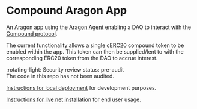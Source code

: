 # Compound Aragon App

An Aragon app using the [Aragon Agent](https://github.com/aragon/aragon-apps/tree/master/apps/agent) enabling a DAO to 
interact with the [Compound protocol](https://compound.finance/). 

The current functionality allows a single cERC20 compound token to be enabled within the app. This token can then be supplied/lent 
to with the corresponding ERC20 token from the DAO to accrue interest.

:rotating-light: Security review status: pre-audit  
The code in this repo has not been audited.

[Instructions for local deployment](https://github.com/empowerthedao/compound-aragon-app/tree/master/compound-aragon-app)
for development purposes.

[Instructions for live net installation](https://github.com/empowerthedao/compound-aragon-app/blob/master/compound-aragon-app/fresh-install.md)
for end user usage. 